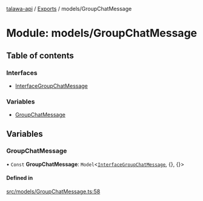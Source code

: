 [talawa-api](../README.md) / [Exports](../modules.md) / models/GroupChatMessage

# Module: models/GroupChatMessage

## Table of contents

### Interfaces

- [InterfaceGroupChatMessage](../interfaces/models_GroupChatMessage.InterfaceGroupChatMessage.md)

### Variables

- [GroupChatMessage](models_GroupChatMessage.md#groupchatmessage)

## Variables

### GroupChatMessage

• `Const` **GroupChatMessage**: `Model`\<[`InterfaceGroupChatMessage`](../interfaces/models_GroupChatMessage.InterfaceGroupChatMessage.md), {}, {}\>

#### Defined in

[src/models/GroupChatMessage.ts:58](https://github.com/PalisadoesFoundation/talawa-api/blob/73679e2/src/models/GroupChatMessage.ts#L58)
